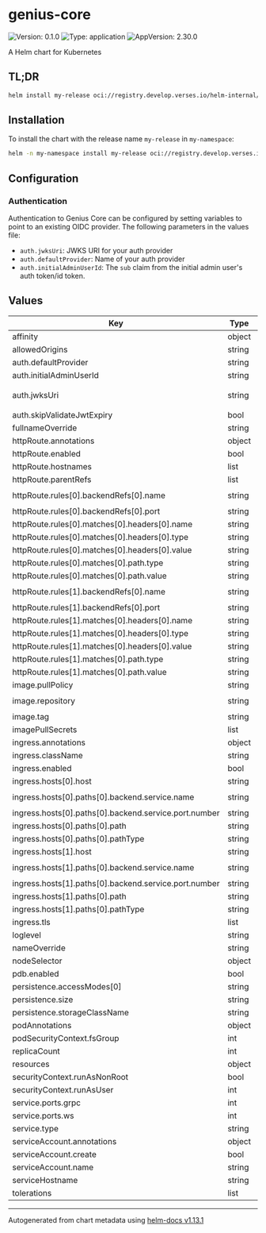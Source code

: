 # genius-core

![Version: 0.1.0](https://img.shields.io/badge/Version-0.1.0-informational?style=flat-square) ![Type: application](https://img.shields.io/badge/Type-application-informational?style=flat-square) ![AppVersion: 2.30.0](https://img.shields.io/badge/AppVersion-2.30.0-informational?style=flat-square)

A Helm chart for Kubernetes

## TL;DR
```bash
helm install my-release oci://registry.develop.verses.io/helm-internal/genius-core
```

## Installation
To install the chart with the release name `my-release` in `my-namespace`:
```bash
helm -n my-namespace install my-release oci://registry.develop.verses.io/helm-internal/genius-core
```

## Configuration

### Authentication
Authentication to Genius Core can be configured by setting variables to point to an existing OIDC provider.
The following parameters in the values file:
- `auth.jwksUri`: JWKS URI for your auth provider
- `auth.defaultProvider`: Name of your auth provider
- `auth.initialAdminUserId`: The `sub` claim from the initial admin user's auth token/id token.

## Values

| Key | Type | Default | Description |
|-----|------|---------|-------------|
| affinity | object | `{}` |  |
| allowedOrigins | string | `"*"` |  |
| auth.defaultProvider | string | `"auth0"` |  |
| auth.initialAdminUserId | string | `""` |  |
| auth.jwksUri | string | `"https://kosm-dev-verses.us.auth0.com/.well-known/jwks.json"` |  |
| auth.skipValidateJwtExpiry | bool | `false` |  |
| fullnameOverride | string | `""` |  |
| httpRoute.annotations | object | `{}` |  |
| httpRoute.enabled | bool | `false` |  |
| httpRoute.hostnames | list | `[]` |  |
| httpRoute.parentRefs | list | `[]` |  |
| httpRoute.rules[0].backendRefs[0].name | string | `"{{ include \"genius-core.fullname\" . }}"` |  |
| httpRoute.rules[0].backendRefs[0].port | string | `"{{ .Values.service.ports.grpc }}"` |  |
| httpRoute.rules[0].matches[0].headers[0].name | string | `"host"` |  |
| httpRoute.rules[0].matches[0].headers[0].type | string | `"Exact"` |  |
| httpRoute.rules[0].matches[0].headers[0].value | string | `"chart-example.local"` |  |
| httpRoute.rules[0].matches[0].path.type | string | `"PathPrefix"` |  |
| httpRoute.rules[0].matches[0].path.value | string | `"/"` |  |
| httpRoute.rules[1].backendRefs[0].name | string | `"{{ include \"genius-core.fullname\" . }}"` |  |
| httpRoute.rules[1].backendRefs[0].port | string | `"{{ .Values.service.ports.ws }}"` |  |
| httpRoute.rules[1].matches[0].headers[0].name | string | `"host"` |  |
| httpRoute.rules[1].matches[0].headers[0].type | string | `"Exact"` |  |
| httpRoute.rules[1].matches[0].headers[0].value | string | `"chart-example-ws.local"` |  |
| httpRoute.rules[1].matches[0].path.type | string | `"PathPrefix"` |  |
| httpRoute.rules[1].matches[0].path.value | string | `"/"` |  |
| image.pullPolicy | string | `"IfNotPresent"` |  |
| image.repository | string | `"518625631402.dkr.ecr.us-west-1.amazonaws.com/versestech/alexandria"` |  |
| image.tag | string | `""` |  |
| imagePullSecrets | list | `[]` |  |
| ingress.annotations | object | `{}` |  |
| ingress.className | string | `""` |  |
| ingress.enabled | bool | `false` |  |
| ingress.hosts[0].host | string | `"chart-example.local"` |  |
| ingress.hosts[0].paths[0].backend.service.name | string | `"{{ include \"genius-core.fullname\" . }}"` |  |
| ingress.hosts[0].paths[0].backend.service.port.number | string | `"{{ .Values.service.ports.grpc }}"` |  |
| ingress.hosts[0].paths[0].path | string | `"/"` |  |
| ingress.hosts[0].paths[0].pathType | string | `"Prefix"` |  |
| ingress.hosts[1].host | string | `"chart-example-ws.local"` |  |
| ingress.hosts[1].paths[0].backend.service.name | string | `"{{ include \"genius-core.fullname\" . }}"` |  |
| ingress.hosts[1].paths[0].backend.service.port.number | string | `"{{ .Values.service.ports.ws }}"` |  |
| ingress.hosts[1].paths[0].path | string | `"/"` |  |
| ingress.hosts[1].paths[0].pathType | string | `"Prefix"` |  |
| ingress.tls | list | `[]` |  |
| loglevel | string | `"info"` |  |
| nameOverride | string | `""` |  |
| nodeSelector | object | `{}` |  |
| pdb.enabled | bool | `false` |  |
| persistence.accessModes[0] | string | `"ReadWriteOnce"` |  |
| persistence.size | string | `"10Gi"` |  |
| persistence.storageClassName | string | `""` |  |
| podAnnotations | object | `{}` |  |
| podSecurityContext.fsGroup | int | `1001` |  |
| replicaCount | int | `1` |  |
| resources | object | `{}` |  |
| securityContext.runAsNonRoot | bool | `true` |  |
| securityContext.runAsUser | int | `1001` |  |
| service.ports.grpc | int | `50052` |  |
| service.ports.ws | int | `8080` |  |
| service.type | string | `"ClusterIP"` |  |
| serviceAccount.annotations | object | `{}` |  |
| serviceAccount.create | bool | `true` |  |
| serviceAccount.name | string | `""` |  |
| serviceHostname | string | `"genius-core"` |  |
| tolerations | list | `[]` |  |

----------------------------------------------
Autogenerated from chart metadata using [helm-docs v1.13.1](https://github.com/norwoodj/helm-docs/releases/v1.13.1)
